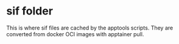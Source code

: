 # sif folder

This is where sif files are cached by the apptools scripts.
They are converted from docker OCI images with apptainer pull.
